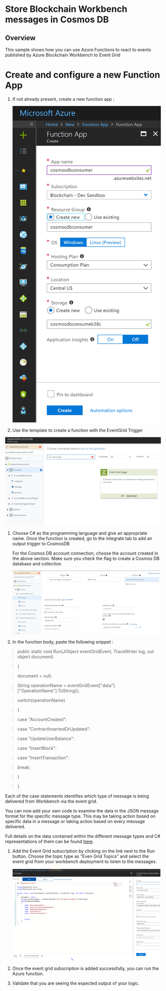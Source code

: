 Store Blockchain Workbench messages in Cosmos DB 
=================================================

Overview
--------

This sample shows how you can use Azure Functions to react to events published
by Azure Blockchain Workbench to Event Grid

Create and configure a new Function App
=======================================

1.  If not already present, create a new function app :

    ![](media/3f09e843716df586fa78f923da898cf7.png)

2.  Use the template to create a function with the EventGrid Trigger

![](media/d20878cde659502b57581214f73c52d3.png)

1.  Choose C\# as the programming language and give an appropriate name. Once
    the function is created, go to the integrate tab to add an output trigger to
    CosmosDB

    For the Cosmos DB account connection, choose the account created in the
    above section. Make sure you check the flag to create a Cosmos DB database
    and collection

    ![](media/84c43d8d0f72beb3d81d62f0e6bbf81e.png)

2.  In the function body, paste the following snippet :

>   public static void Run(JObject eventGridEvent, TraceWriter log, out object
>   document)

>   {

>   document = null;

>   String operationName = eventGridEvent["data"]["OperationName"].ToString();

>   switch(operationName)

>   {

>   case "AccountCreated":

>   case "ContractInsertedOrUpdated":

>   case "UpdateUserBalance":

>   case "InsertBlock":

>   case "InsertTransaction":

>   break;

>   }

>   }


Each of the case statements identifies which type of message is being delivered from Workbench via the event grid.

You can now add your own code to examine the data in the JSON message format for the specific message type. This may be taking action based on specific data in a message or taking action based on every message delivered.

Full details on the data contained within the different message types and C\# representations of them can be found
[here](https://docs.microsoft.com/en-us/azure/blockchain-workbench/blockchain-workbench-messages-overview).

1.  Add the Event Grid subscription by clicking on the link next to the Run
    button. Choose the topic type as “Even Grid Topics” and select the event
    grid from your workbench deployment to listen to the messages.

    ![](media/8e1c62de958cfdd7fba0ffe616260521.png)

2.  Once the event grid subscription is added successfully, you can run the
    Azure function.

3.  Validate that you are seeing the expected output of your logic.
